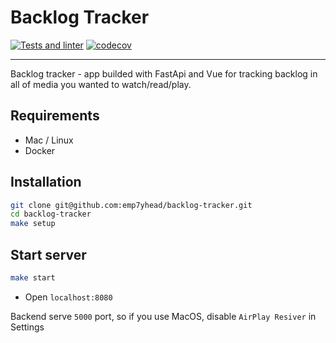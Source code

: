 # Backlog Tracker

[![Tests and linter](https://github.com/emp7yhead/backlog-tracker/actions/workflows/main.yml/badge.svg)](https://github.com/emp7yhead/backlog-tracker/actions/workflows/main.yml)
[![codecov](https://codecov.io/gh/emp7yhead/backlog-tracker/branch/main/graph/badge.svg?token=88SDB7UZMS)](https://codecov.io/gh/emp7yhead/backlog-tracker)

----

Backlog tracker - app builded with FastApi and Vue for tracking backlog in all of media you wanted to watch/read/play.

## Requirements

- Mac / Linux
- Docker

## Installation

```bash
git clone git@github.com:emp7yhead/backlog-tracker.git
cd backlog-tracker
make setup
```

## Start server

```bash
make start
```

- Open `localhost:8080`

Backend serve `5000` port, so if you use MacOS, disable `AirPlay Resiver` in Settings
